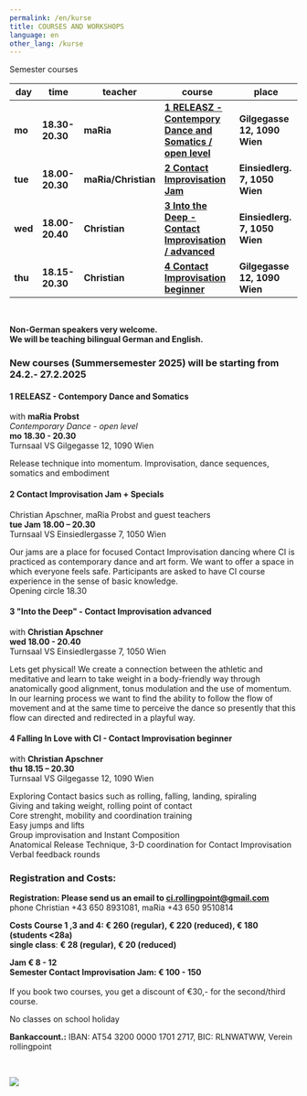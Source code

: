 ```yaml
---
permalink: /en/kurse
title: COURSES AND WORKSHOPS
language: en
other_lang: /kurse
---
```

Semester courses 

| day     | time            | teacher             | course                                                            | place                         |
| ------- | --------------- | ------------------- | ----------------------------------------------------------------- | ----------------------------- |
| **mo**  | **18.30-20.30** | **maRia**           | **[1 RELEASZ - Contempory Dance and Somatics / open level](#mo)** | **Gilgegasse 12, 1090 Wien**  |
| **tue** | **18.00-20.30** | **maRia/Christian** | [](#mie)**[2 Contact Improvisation Jam](#di)**                    | **Einsiedlerg. 7, 1050 Wien** |
| **wed** | **18.00-20.40** | **Christian**       | **[3 Into the Deep - Contact Improvisation / advanced](#mi)**     | **Einsiedlerg. 7, 1050 Wien** |
| **thu** | **18.15-20.30** | **Christian**       | **[4 Contact Improvisation beginner](#do)**                       | **Gilgegasse 12, 1090 Wien**  |

&nbsp;

**Non-German speakers very welcome.**\
**We will be teaching bilingual German and English.**

### New courses (Summersemester 2025) will be starting from 24.2.- 27.2.2025

#### 1 RELEASZ - Contempory Dance and Somatics

with **maRia Probst**\
*Contemporary Dance* - *open level*\
**mo 18.30 - 20.30**\
Turnsaal VS Gilgegasse 12, 1090 Wien

Release technique into momentum. Improvisation, dance sequences, somatics and embodiment

<div class="named-anchor" id="di"></div>

#### 2 Contact Improvisation Jam + Specials

Christian Apschner, maRia Probst and guest teachers\
**tue Jam 18.00 – 20.30**\
Turnsaal VS Einsiedlergasse 7, 1050 Wien

Our jams are a place for focused Contact Improvisation dancing where CI is practiced as contemporary dance and art form. We want to offer a space in which everyone feels safe. Participants are asked to have CI course experience in the sense of basic knowledge.\
Opening circle 18.30

<div class="named-anchor" id="mi"></div>

#### 3 "Into the Deep" - **Contact Improvisation  advanced**

with **Christian Apschner**\
**wed 18.00 - 20.40**\
Turnsaal VS Einsiedlergasse 7, 1050 Wien

Lets get physical! We create a connection between the athletic and meditative and learn to take weight in a body-friendly way through anatomically good alignment, tonus modulation and the use of momentum. In our learning process we want to find the ability to follow the flow of movement and at the same time to perceive the dance so presently that this flow can directed and redirected in a playful way.

<div class="named-anchor" id="do"></div>

#### 4 Falling In Love with CI - Contact Improvisation beginner

with **Christian Apschner**\
**thu 18.15 – 20.30**\
Turnsaal VS Gilgegasse 12, 1090 Wien

Exploring Contact basics such as rolling, falling, landing, spiraling\
Giving and taking weight, rolling point of contact\
Core strenght, mobility and coordination training\
Easy jumps and lifts\
Group improvisation and Instant Composition\
Anatomical Release Technique, 3-D coordination for Contact Improvisation\
Verbal feedback rounds

### **Registration and Costs:**

**Registration: Please send us an email to ci.rollingpoint@gmail.com**\
phone Christian +43 650 8931081, maRia +43 650 9510814

**Costs Course 1 ,3 and 4: € 260 (regular), € 220 (reduced), € 180 (students <28a)**\
**single class**: **€ 28 (regular), € 20 (reduced)**

**Jam € 8 - 12**\
**Semester Contact Improvisation Jam: € 100 - 150**\
\
If you book two courses, you get a discount of €30,- for the second/third course.

No classes on school holiday

**Bankaccount.:** IBAN: AT54 3200 0000 1701 2717, BIC: RLNWATWW, Verein rollingpoint

&nbsp;

![](/assets/uploads/img_0197.jpg)